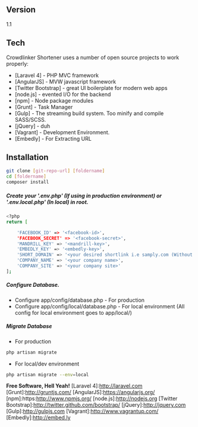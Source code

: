 
Version
----

1.1

Tech
-----------

Crowdlinker Shortener uses a number of open source projects to work properly:

* [Laravel 4] - PHP MVC framework
* [AngularJS] - MVW javascript framework
* [Twitter Bootstrap] - great UI boilerplate for modern web apps
* [node.js] - evented I/O for the backend
* [npm] - Node package modules
* [Grunt] - Task Manager
* [Gulp] - The streaming build system. Too minify and compile SASS/SCSS.
* [jQuery] - duh 
* [Vagrant] - Development Environment.
* [Embedly] - For Extracting URL

Installation
--------------

```sh
git clone [git-repo-url] [foldername]
cd [foldername]
composer install

```

##### Create your '.env.php' (If using in production environment) or '.env.local.php' (In local) in root.

```sh
<?php
return [

    'FACEBOOK_ID' => '<facebook-id>',
    'FACEBOOK_SECRET' => '<facebook-secret>',
    'MANDRILL_KEY' => '<mandrill-key>',
    'EMBEDLY_KEY' => '<embedly-key>',
    'SHORT_DOMAIN' => '<your desired shortlink i.e samply.com (Without http)',
    'COMPANY_NAME' => '<your company name>',
    'COMPANY_SITE' => '<your company site>'
];

```
##### Configure Database.
* Configure app/config/database.php - For production
* Configure app/config/local/database.php - For local environment (All config for local environment goes to app/local/)

##### Migrate Database
* For production


```sh
php artisan migrate

```

* For local/dev environment


```sh
php artisan migrate --env=local

```






**Free Software, Hell Yeah!**
[Laravel 4]:http://laravel.com
[Grunt]:http://gruntjs.com/
[AngularJS]:https://angularjs.org/
[npm]:https:http://www.npmjs.org/
[node.js]:http://nodejs.org
[Twitter Bootstrap]:http://twitter.github.com/bootstrap/
[jQuery]:http://jquery.com
[Gulp]:http://gulpjs.com
[Vagrant]:http://www.vagrantup.com/
[Embedly]:http://embed.ly
